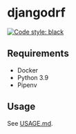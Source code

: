 # djangodrf
[![Code style: black](https://img.shields.io/badge/code%20style-black-000000.svg)](https://github.com/python/black)


## Requirements
- Docker
- Python 3.9
- Pipenv


## Usage
See [USAGE.md](USAGE.md).
